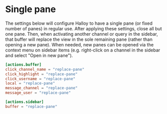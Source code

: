 # Single pane

The settings below will configure Halloy to have a single pane (or fixed number of panes) in regular use.  After applying these settings, close all but one pane.  Then, when activating another channel or query in the sidebar, that buffer will replace the view in the sole remaining pane (rather than opening a new pane).  When needed, new panes can be opened via the context menu on sidebar items (e.g. right-click on a channel in the sidebar and select "Open in new pane").

```toml
[actions.buffer]
click_channel_name = "replace-pane"
click_highlight = "replace-pane"
click_username = "replace-pane"
local = "replace-pane"
message_channel = "replace-pane"
message_user = "replace-pane"

[actions.sidebar]
buffer = "replace-pane"
```
